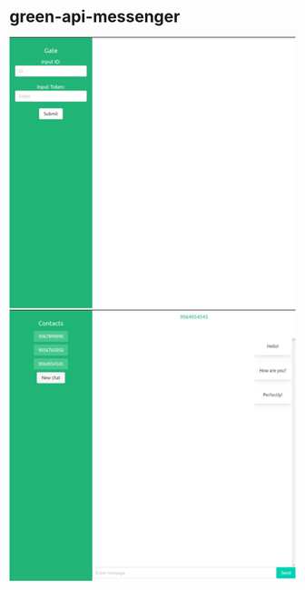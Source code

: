 # green-api-messenger

![Иллюстрация к проекту 2](https://github.com/dukekunyura/green-api-messenger/raw/main/src/assets/23-51-59.png)
![Иллюстрация к проекту 1](https://github.com/dukekunyura/green-api-messenger/raw/main/src/assets/00-03-08.png)

